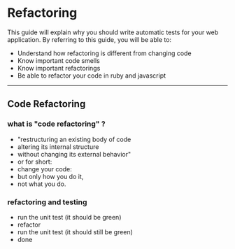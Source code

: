 Refactoring
=======================

This guide will explain why you should write automatic tests
for your web application. 
By referring to this guide, you will be able to:

* Understand how refactoring is different from changing code
* Know important code smells
* Know important refactorings
* Be able to refactor your code in ruby and javascript

---------------------------------------------------------------------------

Code Refactoring
------------------


### what is "code refactoring" ?

* "restructuring an existing body of code
* altering its internal structure
* without changing its external behavior"
* or for short:
* change your code:
* but only how you do it,
* not what you do.


### refactoring and testing


* run the unit test (it should be green)
* refactor
* run the unit test (it should still be green)
* done


